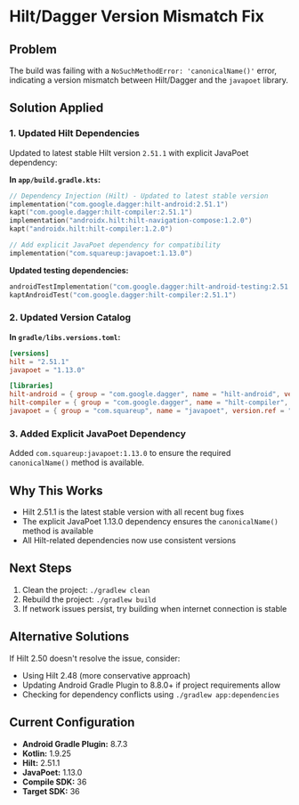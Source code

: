 # Hilt/Dagger Version Mismatch Fix

## Problem
The build was failing with a `NoSuchMethodError: 'canonicalName()'` error, indicating a version mismatch between Hilt/Dagger and the `javapoet` library.

## Solution Applied

### 1. Updated Hilt Dependencies
Updated to latest stable Hilt version `2.51.1` with explicit JavaPoet dependency:

**In `app/build.gradle.kts`:**
```kotlin
// Dependency Injection (Hilt) - Updated to latest stable version
implementation("com.google.dagger:hilt-android:2.51.1")
kapt("com.google.dagger:hilt-compiler:2.51.1")
implementation("androidx.hilt:hilt-navigation-compose:1.2.0")
kapt("androidx.hilt:hilt-compiler:1.2.0")

// Add explicit JavaPoet dependency for compatibility
implementation("com.squareup:javapoet:1.13.0")
```

**Updated testing dependencies:**
```kotlin
androidTestImplementation("com.google.dagger:hilt-android-testing:2.51.1")
kaptAndroidTest("com.google.dagger:hilt-compiler:2.51.1")
```

### 2. Updated Version Catalog
**In `gradle/libs.versions.toml`:**
```toml
[versions]
hilt = "2.51.1"
javapoet = "1.13.0"

[libraries]
hilt-android = { group = "com.google.dagger", name = "hilt-android", version.ref = "hilt" }
hilt-compiler = { group = "com.google.dagger", name = "hilt-compiler", version.ref = "hilt" }
javapoet = { group = "com.squareup", name = "javapoet", version.ref = "javapoet" }
```

### 3. Added Explicit JavaPoet Dependency
Added `com.squareup:javapoet:1.13.0` to ensure the required `canonicalName()` method is available.

## Why This Works
- Hilt 2.51.1 is the latest stable version with all recent bug fixes
- The explicit JavaPoet 1.13.0 dependency ensures the `canonicalName()` method is available
- All Hilt-related dependencies now use consistent versions

## Next Steps
1. Clean the project: `./gradlew clean`
2. Rebuild the project: `./gradlew build`
3. If network issues persist, try building when internet connection is stable

## Alternative Solutions
If Hilt 2.50 doesn't resolve the issue, consider:
- Using Hilt 2.48 (more conservative approach)
- Updating Android Gradle Plugin to 8.8.0+ if project requirements allow
- Checking for dependency conflicts using `./gradlew app:dependencies`

## Current Configuration
- **Android Gradle Plugin:** 8.7.3
- **Kotlin:** 1.9.25
- **Hilt:** 2.51.1
- **JavaPoet:** 1.13.0
- **Compile SDK:** 36
- **Target SDK:** 36